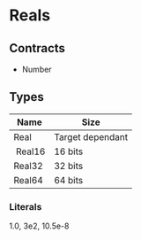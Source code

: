 # Reals

## Contracts

- Number

## Types

| Name   | Size    |
|--------|---------|
| Real   | Target dependant |
| Real16 | 16 bits |
| Real32 | 32 bits |
| Real64 | 64 bits |

### Literals
1.0, 3e2, 10.5e-8